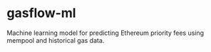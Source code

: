 # gasflow-ml
Machine learning model for predicting Ethereum priority fees using mempool and historical gas data.
